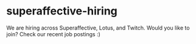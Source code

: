 # superaffective-hiring
We are hiring across Superaffective, Lotus, and Twitch. Would you like to join? Check our recent job postings :)
